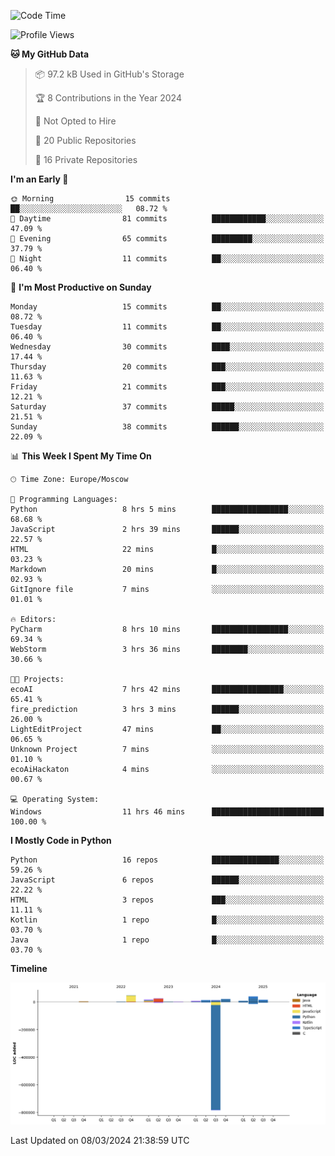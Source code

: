 <!--START_SECTION:waka-->
![Code Time](http://img.shields.io/badge/Code%20Time-209%20hrs%2051%20mins-blue)

![Profile Views](http://img.shields.io/badge/Profile%20Views-0-blue)

**🐱 My GitHub Data** 

> 📦 97.2 kB Used in GitHub's Storage 
 > 
> 🏆 8 Contributions in the Year 2024
 > 
> 🚫 Not Opted to Hire
 > 
> 📜 20 Public Repositories 
 > 
> 🔑 16 Private Repositories 
 > 
**I'm an Early 🐤** 

```text
🌞 Morning                15 commits          ██░░░░░░░░░░░░░░░░░░░░░░░   08.72 % 
🌆 Daytime                81 commits          ████████████░░░░░░░░░░░░░   47.09 % 
🌃 Evening                65 commits          █████████░░░░░░░░░░░░░░░░   37.79 % 
🌙 Night                  11 commits          ██░░░░░░░░░░░░░░░░░░░░░░░   06.40 % 
```
📅 **I'm Most Productive on Sunday** 

```text
Monday                   15 commits          ██░░░░░░░░░░░░░░░░░░░░░░░   08.72 % 
Tuesday                  11 commits          ██░░░░░░░░░░░░░░░░░░░░░░░   06.40 % 
Wednesday                30 commits          ████░░░░░░░░░░░░░░░░░░░░░   17.44 % 
Thursday                 20 commits          ███░░░░░░░░░░░░░░░░░░░░░░   11.63 % 
Friday                   21 commits          ███░░░░░░░░░░░░░░░░░░░░░░   12.21 % 
Saturday                 37 commits          █████░░░░░░░░░░░░░░░░░░░░   21.51 % 
Sunday                   38 commits          ██████░░░░░░░░░░░░░░░░░░░   22.09 % 
```


📊 **This Week I Spent My Time On** 

```text
🕑︎ Time Zone: Europe/Moscow

💬 Programming Languages: 
Python                   8 hrs 5 mins        █████████████████░░░░░░░░   68.68 % 
JavaScript               2 hrs 39 mins       ██████░░░░░░░░░░░░░░░░░░░   22.57 % 
HTML                     22 mins             █░░░░░░░░░░░░░░░░░░░░░░░░   03.23 % 
Markdown                 20 mins             █░░░░░░░░░░░░░░░░░░░░░░░░   02.93 % 
GitIgnore file           7 mins              ░░░░░░░░░░░░░░░░░░░░░░░░░   01.01 % 

🔥 Editors: 
PyCharm                  8 hrs 10 mins       █████████████████░░░░░░░░   69.34 % 
WebStorm                 3 hrs 36 mins       ████████░░░░░░░░░░░░░░░░░   30.66 % 

🐱‍💻 Projects: 
ecoAI                    7 hrs 42 mins       ████████████████░░░░░░░░░   65.41 % 
fire_prediction          3 hrs 3 mins        ██████░░░░░░░░░░░░░░░░░░░   26.00 % 
LightEditProject         47 mins             ██░░░░░░░░░░░░░░░░░░░░░░░   06.65 % 
Unknown Project          7 mins              ░░░░░░░░░░░░░░░░░░░░░░░░░   01.10 % 
ecoAiHackaton            4 mins              ░░░░░░░░░░░░░░░░░░░░░░░░░   00.67 % 

💻 Operating System: 
Windows                  11 hrs 46 mins      █████████████████████████   100.00 % 
```

**I Mostly Code in Python** 

```text
Python                   16 repos            ███████████████░░░░░░░░░░   59.26 % 
JavaScript               6 repos             ██████░░░░░░░░░░░░░░░░░░░   22.22 % 
HTML                     3 repos             ███░░░░░░░░░░░░░░░░░░░░░░   11.11 % 
Kotlin                   1 repo              █░░░░░░░░░░░░░░░░░░░░░░░░   03.70 % 
Java                     1 repo              █░░░░░░░░░░░░░░░░░░░░░░░░   03.70 % 
```



**Timeline**

![Lines of Code chart](https://raw.githubusercontent.com/adlemx/adlemx/main/assets/bar_graph.png)


 Last Updated on 08/03/2024 21:38:59 UTC
<!--END_SECTION:waka-->
